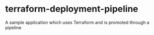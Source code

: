 # terraform-deployment-pipeline
A sample application which uses Terraform and is promoted through a pipeline
